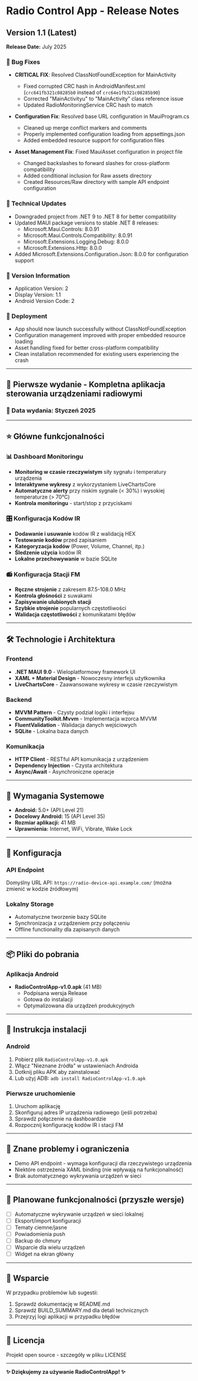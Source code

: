 # Radio Control App - Release Notes

## Version 1.1 (Latest)
**Release Date:** July 2025

### 🐛 Bug Fixes
- **CRITICAL FIX**: Resolved ClassNotFoundException for MainActivity
  - Fixed corrupted CRC hash in AndroidManifest.xml (`crc641fb321c08285b0` instead of `crc64e1fb321c08285b90`)
  - Corrected "MainActivityu" to "MainActivity" class reference issue
  - Updated RadioMonitoringService CRC hash to match

- **Configuration Fix**: Resolved base URL configuration in MauiProgram.cs
  - Cleaned up merge conflict markers and comments
  - Properly implemented configuration loading from appsettings.json
  - Added embedded resource support for configuration files

- **Asset Management Fix**: Fixed MauiAsset configuration in project file
  - Changed backslashes to forward slashes for cross-platform compatibility
  - Added conditional inclusion for Raw assets directory
  - Created Resources/Raw directory with sample API endpoint configuration
  
### 🔧 Technical Updates  
- Downgraded project from .NET 9 to .NET 8 for better compatibility
- Updated MAUI package versions to stable .NET 8 releases:
  - Microsoft.Maui.Controls: 8.0.91
  - Microsoft.Maui.Controls.Compatibility: 8.0.91
  - Microsoft.Extensions.Logging.Debug: 8.0.0
  - Microsoft.Extensions.Http: 8.0.0
- Added Microsoft.Extensions.Configuration.Json: 8.0.0 for configuration support

### 📱 Version Information
- Application Version: 2
- Display Version: 1.1
- Android Version Code: 2

### 🚀 Deployment
- App should now launch successfully without ClassNotFoundException
- Configuration management improved with proper embedded resource loading
- Asset handling fixed for better cross-platform compatibility
- Clean installation recommended for existing users experiencing the crash

---

## 🚀 Pierwsze wydanie - Kompletna aplikacja sterowania urządzeniami radiowymi

### 📅 Data wydania: Styczeń 2025

---

## ⭐ Główne funkcjonalności

### 📊 Dashboard Monitoringu
- **Monitoring w czasie rzeczywistym** siły sygnału i temperatury urządzenia
- **Interaktywne wykresy** z wykorzystaniem LiveChartsCore
- **Automatyczne alerty** przy niskim sygnale (< 30%) i wysokiej temperaturze (> 70°C)
- **Kontrola monitoringu** - start/stop z przyciskami

### 🎛️ Konfiguracja Kodów IR
- **Dodawanie i usuwanie** kodów IR z walidacją HEX
- **Testowanie kodów** przed zapisaniem
- **Kategoryzacja kodów** (Power, Volume, Channel, itp.)
- **Śledzenie użycia** kodów IR
- **Lokalne przechowywanie** w bazie SQLite

### 📻 Konfiguracja Stacji FM
- **Ręczne strojenie** z zakresem 87.5-108.0 MHz
- **Kontrola głośności** z suwakami
- **Zapisywanie ulubionych stacji**
- **Szybkie strojenie** popularnych częstotliwości
- **Walidacja częstotliwości** z komunikatami błędów

---

## 🛠️ Technologie i Architektura

### Frontend
- **.NET MAUI 9.0** - Wieloplatformowy framework UI
- **XAML + Material Design** - Nowoczesny interfejs użytkownika
- **LiveChartsCore** - Zaawansowane wykresy w czasie rzeczywistym

### Backend
- **MVVM Pattern** - Czysty podział logiki i interfejsu
- **CommunityToolkit.Mvvm** - Implementacja wzorca MVVM
- **FluentValidation** - Walidacja danych wejściowych
- **SQLite** - Lokalna baza danych

### Komunikacja
- **HTTP Client** - RESTful API komunikacja z urządzeniem
- **Dependency Injection** - Czysta architektura
- **Async/Await** - Asynchroniczne operacje

---

## 📱 Wymagania Systemowe

- **Android:** 5.0+ (API Level 21)
- **Docelowy Android:** 15 (API Level 35)
- **Rozmiar aplikacji:** 41 MB
- **Uprawnienia:** Internet, WiFi, Vibrate, Wake Lock

---

## 🔧 Konfiguracja

### API Endpoint
Domyślny URL API: `https://radio-device-api.example.com/`
(można zmienić w kodzie źródłowym)

### Lokalny Storage
- Automatyczne tworzenie bazy SQLite
- Synchronizacja z urządzeniem przy połączeniu
- Offline functionality dla zapisanych danych

---

## 📦 Pliki do pobrania

### Aplikacja Android
- **RadioControlApp-v1.0.apk** (41 MB)
  - Podpisana wersja Release
  - Gotowa do instalacji
  - Optymalizowana dla urządzeń produkcyjnych

---

## 🚀 Instrukcja instalacji

### Android
1. Pobierz plik `RadioControlApp-v1.0.apk`
2. Włącz "Nieznane źródła" w ustawieniach Androida
3. Dotknij pliku APK aby zainstalować
4. Lub użyj ADB: `adb install RadioControlApp-v1.0.apk`

### Pierwsze uruchomienie
1. Uruchom aplikację
2. Skonfiguruj adres IP urządzenia radiowego (jeśli potrzeba)
3. Sprawdź połączenie na dashboardzie
4. Rozpocznij konfigurację kodów IR i stacji FM

---

## 🐛 Znane problemy i ograniczenia

- Demo API endpoint - wymaga konfiguracji dla rzeczywistego urządzenia
- Niektóre ostrzeżenia XAML binding (nie wpływają na funkcjonalność)
- Brak automatycznego wykrywania urządzeń w sieci

---

## 🔮 Planowane funkcjonalności (przyszłe wersje)

- [ ] Automatyczne wykrywanie urządzeń w sieci lokalnej
- [ ] Eksport/import konfiguracji
- [ ] Tematy ciemne/jasne
- [ ] Powiadomienia push
- [ ] Backup do chmury
- [ ] Wsparcie dla wielu urządzeń
- [ ] Widget na ekran główny

---

## 👥 Wsparcie

W przypadku problemów lub sugestii:
1. Sprawdź dokumentację w README.md
2. Sprawdź BUILD_SUMMARY.md dla detali technicznych
3. Przejrzyj logi aplikacji w przypadku błędów

---

## 📄 Licencja

Projekt open source - szczegóły w pliku LICENSE

---

**✨ Dziękujemy za używanie RadioControlApp! ✨**